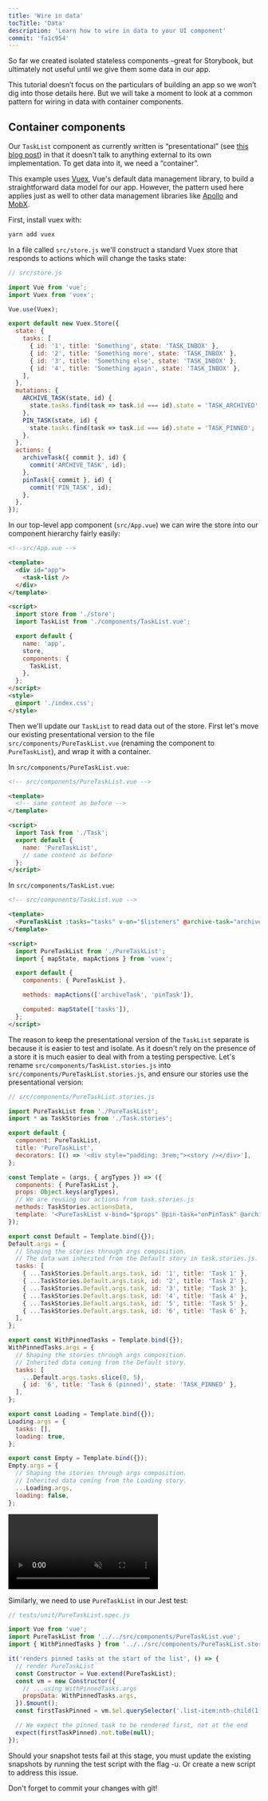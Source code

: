 ```yaml
---
title: 'Wire in data'
tocTitle: 'Data'
description: 'Learn how to wire in data to your UI component'
commit: 'fa1c954'
---
```


So far we created isolated stateless components –great for Storybook, but ultimately not useful until we give them some data in our app.

This tutorial doesn’t focus on the particulars of building an app so we won’t dig into those details here. But we will take a moment to look at a common pattern for wiring in data with container components.

## Container components

Our `TaskList` component as currently written is “presentational” (see [this blog post](https://medium.com/@dan_abramov/smart-and-dumb-components-7ca2f9a7c7d0)) in that it doesn’t talk to anything external to its own implementation. To get data into it, we need a “container”.

This example uses [Vuex](https://vuex.vuejs.org), Vue's default data management library, to build a straightforward data model for our app. However, the pattern used here applies just as well to other data management libraries like [Apollo](https://www.apollographql.com/client/) and [MobX](https://mobx.js.org/).

First, install vuex with:

```bash
yarn add vuex
```

In a file called `src/store.js` we'll construct a standard Vuex store that responds to actions which will change the tasks state:

```javascript
// src/store.js

import Vue from 'vue';
import Vuex from 'vuex';

Vue.use(Vuex);

export default new Vuex.Store({
  state: {
    tasks: [
      { id: '1', title: 'Something', state: 'TASK_INBOX' },
      { id: '2', title: 'Something more', state: 'TASK_INBOX' },
      { id: '3', title: 'Something else', state: 'TASK_INBOX' },
      { id: '4', title: 'Something again', state: 'TASK_INBOX' },
    ],
  },
  mutations: {
    ARCHIVE_TASK(state, id) {
      state.tasks.find(task => task.id === id).state = 'TASK_ARCHIVED';
    },
    PIN_TASK(state, id) {
      state.tasks.find(task => task.id === id).state = 'TASK_PINNED';
    },
  },
  actions: {
    archiveTask({ commit }, id) {
      commit('ARCHIVE_TASK', id);
    },
    pinTask({ commit }, id) {
      commit('PIN_TASK', id);
    },
  },
});
```

In our top-level app component (`src/App.vue`) we can wire the store into our component hierarchy fairly easily:

```html
<!--src/App.vue -->

<template>
  <div id="app">
    <task-list />
  </div>
</template>

<script>
  import store from './store';
  import TaskList from './components/TaskList.vue';

  export default {
    name: 'app',
    store,
    components: {
      TaskList,
    },
  };
</script>
<style>
  @import './index.css';
</style>
```

Then we'll update our `TaskList` to read data out of the store. First let's move our existing presentational version to the file `src/components/PureTaskList.vue` (renaming the component to `PureTaskList`), and wrap it with a container.

In `src/components/PureTaskList.vue`:

```html
<!-- src/components/PureTaskList.vue -->

<template>
  <!-- same content as before -->
</template>

<script>
  import Task from './Task';
  export default {
    name: 'PureTaskList',
    // same content as before
  };
</script>
```

In `src/components/TaskList.vue`:

```html
<!-- src/components/TaskList.vue -->

<template>
  <PureTaskList :tasks="tasks" v-on="$listeners" @archive-task="archiveTask" @pin-task="pinTask" />
</template>

<script>
  import PureTaskList from './PureTaskList';
  import { mapState, mapActions } from 'vuex';

  export default {
    components: { PureTaskList },

    methods: mapActions(['archiveTask', 'pinTask']),

    computed: mapState(['tasks']),
  };
</script>
```

The reason to keep the presentational version of the `TaskList` separate is because it is easier to test and isolate. As it doesn't rely on the presence of a store it is much easier to deal with from a testing perspective. Let's rename `src/components/TaskList.stories.js` into `src/components/PureTaskList.stories.js`, and ensure our stories use the presentational version:

```javascript
// src/components/PureTaskList.stories.js

import PureTaskList from './PureTaskList';
import * as TaskStories from './Task.stories';

export default {
  component: PureTaskList,
  title: 'PureTaskList',
  decorators: [() => '<div style="padding: 3rem;"><story /></div>'],
};

const Template = (args, { argTypes }) => ({
  components: { PureTaskList },
  props: Object.keys(argTypes),
  // We are reusing our actions from task.stories.js
  methods: TaskStories.actionsData,
  template: '<PureTaskList v-bind="$props" @pin-task="onPinTask" @archive-task="onArchiveTask" />',
});

export const Default = Template.bind({});
Default.args = {
  // Shaping the stories through args composition.
  // The data was inherited from the Default story in task.stories.js.
  tasks: [
    { ...TaskStories.Default.args.task, id: '1', title: 'Task 1' },
    { ...TaskStories.Default.args.task, id: '2', title: 'Task 2' },
    { ...TaskStories.Default.args.task, id: '3', title: 'Task 3' },
    { ...TaskStories.Default.args.task, id: '4', title: 'Task 4' },
    { ...TaskStories.Default.args.task, id: '5', title: 'Task 5' },
    { ...TaskStories.Default.args.task, id: '6', title: 'Task 6' },
  ],
};

export const WithPinnedTasks = Template.bind({});
WithPinnedTasks.args = {
  // Shaping the stories through args composition.
  // Inherited data coming from the Default story.
  tasks: [
    ...Default.args.tasks.slice(0, 5),
    { id: '6', title: 'Task 6 (pinned)', state: 'TASK_PINNED' },
  ],
};

export const Loading = Template.bind({});
Loading.args = {
  tasks: [],
  loading: true,
};

export const Empty = Template.bind({});
Empty.args = {
  // Shaping the stories through args composition.
  // Inherited data coming from the Loading story.
  ...Loading.args,
  loading: false,
};
```

<video autoPlay muted playsInline loop>
  <source
    src="/intro-to-storybook/finished-tasklist-states.mp4"
    type="video/mp4"
  />
</video>

Similarly, we need to use `PureTaskList` in our Jest test:

```js
// tests/unit/PureTaskList.spec.js

import Vue from 'vue';
import PureTaskList from '../../src/components/PureTaskList.vue';
import { WithPinnedTasks } from '../../src/components/PureTaskList.stories';

it('renders pinned tasks at the start of the list', () => {
  // render PureTaskList
  const Constructor = Vue.extend(PureTaskList);
  const vm = new Constructor({
    // ...using WithPinnedTasks.args
    propsData: WithPinnedTasks.args,
  }).$mount();
  const firstTaskPinned = vm.$el.querySelector('.list-item:nth-child(1).TASK_PINNED');

  // We expect the pinned task to be rendered first, not at the end
  expect(firstTaskPinned).not.toBe(null);
});
```

<div class="aside">

Should your snapshot tests fail at this stage, you must update the existing snapshots by running the test script with the flag -u. Or create a new script to address this issue.

Don't forget to commit your changes with git!

</div>
